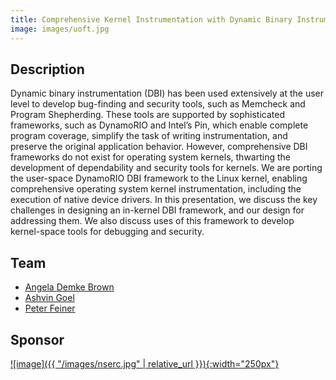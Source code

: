 ```yaml
---
title: Comprehensive Kernel Instrumentation with Dynamic Binary Instrumentation
image: images/uoft.jpg
---
```

## Description
Dynamic binary instrumentation (DBI) has been used extensively at the user level to develop bug-finding and security tools, such as Memcheck and Program Shepherd­ing. These tools are supported by sophisticated frameworks, such as DynamoRIO and Intel’s Pin, which enable complete program coverage, simplify the task of writing instrumenta­tion, and preserve the original application behavior. However, comprehensive DBI frameworks do not exist for operating system kernels, thwarting the development of dependability and security tools for kernels. We are porting the user-space DynamoRIO DBI framework to the Linux kernel, enabling comprehensive operating system kernel instrumentation, including the execution of native de­vice drivers. In this presentation, we discuss the key challeng­es in designing an in-kernel DBI framework, and our design for addressing them. We also discuss uses of this framework to develop kernel-space tools for debugging and security.

## Team
- [Angela Demke Brown](https://www.cs.toronto.edu/~demke)
- [Ashvin Goel](http://www.eecg.toronto.edu/~ashvin)
- [Peter Feiner](http://www.cs.toronto.edu/~peter/)

## Sponsor
[![image]({{ "/images/nserc.jpg" | relative_url }}){:width="250px"}](https://www.nserc-crsng.gc.ca/)
